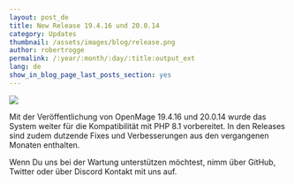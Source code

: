 ```yaml
---
layout: post_de
title: New Release 19.4.16 und 20.0.14
category: Updates
thumbnail: /assets/images/blog/release.png
author: robertrogge
permalink: /:year/:month/:day/:title:output_ext
lang: de
show_in_blog_page_last_posts_section: yes
---
```


<img src="/images//posts/openmage_contributions_logo_2019_11.png" />

Mit der Veröffentlichung von OpenMage 19.4.16 und 20.0.14 wurde das System weiter für die Kompatibilität mit PHP 8.1 vorbereitet. In den Releases sind zudem dutzende Fixes und Verbesserungen aus den vergangenen Monaten enthalten.

Wenn Du uns bei der Wartung unterstützen möchtest, nimm über GitHub, Twitter oder über Discord Kontakt mit uns auf.



